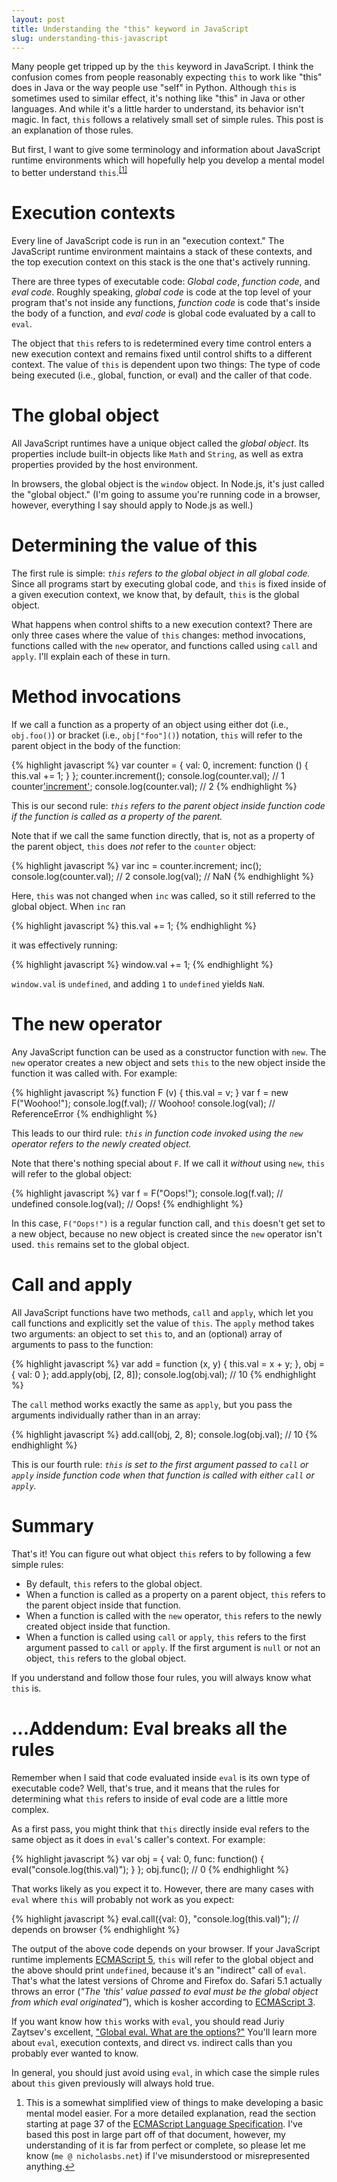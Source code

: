 ```yaml
---
layout: post
title: Understanding the "this" keyword in JavaScript
slug: understanding-this-javascript
---
```


Many people get tripped up by the `this` keyword in JavaScript. I think the
confusion comes from people reasonably expecting `this` to work like "this"
does in Java or the way people use "self" in Python. Although `this` is
sometimes used to similar effect, it's nothing like "this" in Java or other
languages. And while it's a little harder to understand, its behavior isn't
magic. In fact, `this` follows a relatively small set of simple rules. This
post is an explanation of those rules.

But first, I want to give some terminology and information about JavaScript
runtime environments which will hopefully help you develop a mental model to
better understand `this`.<sup><a href="#mightbewrong">[1]</a></sup><a
name="mightbewronglink"></a>

Execution contexts
==================

Every line of JavaScript code is run in an "execution context." The JavaScript
runtime environment maintains a stack of these contexts, and the top execution
context on this stack is the one that's actively running.

There are three types of executable code: _Global code_, _function code_, and
_eval code_. Roughly speaking, *global code* is code at the top level of your
program that's not inside any functions, *function code* is code that's inside
the body of a function, and *eval code* is global code evaluated by a call to
`eval`.

The object that `this` refers to is redetermined every time control enters
a new execution context and remains fixed until control shifts to a different
context. The value of `this` is dependent upon two things: The type of code
being executed (i.e., global, function, or eval) and the caller of that code.

The global object
=================

All JavaScript runtimes have a unique object called the _global object_. Its
properties include built-in objects like `Math` and `String`, as well as extra
properties provided by the host environment.

In browsers, the global object is the `window` object. In Node.js, it's just
called the "global object." (I'm going to assume you're running code in
a browser, however, everything I say should apply to Node.js as well.)

Determining the value of this
=============================

The first rule is simple: _`this` refers to the global object in all global
code._ Since all programs start by executing global code, and `this` is fixed
inside of a given execution context, we know that, by default, `this` is the
global object.

What happens when control shifts to a new execution context? There are only
three cases where the value of `this` changes: method invocations, functions
called with the `new` operator, and functions called using `call` and `apply`.
I'll explain each of these in turn.


Method invocations
==================

If we call a function as a property of an object using either dot (i.e.,
`obj.foo()`) or bracket (i.e., `obj["foo"]()`) notation, `this` will refer to
the parent object in the body of the function:

{% highlight javascript %}
var counter = {
  val: 0,
  increment: function () {
    this.val += 1;
  }
};
counter.increment();
console.log(counter.val); // 1
counter['increment']();
console.log(counter.val); // 2
{% endhighlight %}

This is our second rule: *`this` refers to the parent object inside function
code if the function is called as a property of the parent.*

Note that if we call the same function directly, that is, not as a property of
the parent object, `this` does *not* refer to the `counter` object:

{% highlight javascript %}
var inc = counter.increment;
inc();
console.log(counter.val); // 2
console.log(val); // NaN 
{% endhighlight %}

Here, `this` was not changed when `inc` was called, so it still referred to the
global object. When `inc` ran 

{% highlight javascript %}
this.val += 1;
{% endhighlight %}

it was effectively running:

{% highlight javascript %}
window.val += 1;
{% endhighlight %}

`window.val` is `undefined`, and adding `1` to `undefined` yields `NaN`.

The new operator
==================

Any JavaScript function can be used as a constructor function with `new`. The
`new` operator creates a new object and sets `this` to the new object inside
the function it was called with. For example:

{% highlight javascript %}
function F (v) {
  this.val = v;
}
var f = new F("Woohoo!");
console.log(f.val); // Woohoo!
console.log(val); // ReferenceError
{% endhighlight %}

This leads to our third rule: *`this` in function code invoked using the `new`
operator refers to the newly created object.*

Note that there's nothing special about `F`. If we call it _without_ using `new`,
`this` will refer to the global object:

{% highlight javascript %}
var f = F("Oops!");
console.log(f.val); // undefined
console.log(val); // Oops!
{% endhighlight %}

In this case, `F("Oops!")` is a regular function call, and `this` doesn't
get set to a new object, because no new object is created since the `new`
operator isn't used. `this` remains set to the global object.

Call and apply
==============

All JavaScript functions have two methods, `call` and `apply`, which let you
call functions and explicitly set the value of `this`. The `apply` method takes
two arguments: an object to set `this` to, and an (optional) array of arguments
to pass to the function:

{% highlight javascript %}
var add = function (x, y) {
      this.val = x + y;
    },
    obj = {
      val: 0
    };
add.apply(obj, [2, 8]);
console.log(obj.val); // 10
{% endhighlight %}

The `call` method works exactly the same as `apply`, but you pass the arguments
individually rather than in an array:

{% highlight javascript %}
add.call(obj, 2, 8);
console.log(obj.val); // 10
{% endhighlight %}

This is our fourth rule: *`this` is set to the first argument passed to `call`
or `apply` inside function code when that function is called with either `call`
or `apply`.*

Summary
========

That's it! You can figure out what object `this` refers to by following a few simple rules:
     
 - By default, `this` refers to the global object.
 - When a function is called as a property on a parent object, `this` refers to
   the parent object inside that function.
 - When a function is called with the `new` operator, `this` refers to the
   newly created object inside that function.
 - When a function is called using `call` or `apply`, `this` refers to the
   first argument passed to `call` or `apply`. If the first argument is `null`
   or not an object, `this` refers to the global object.

If you understand and follow those four rules, you will always know what `this` is.

...Addendum: Eval breaks all the rules
======================================

Remember when I said that code evaluated inside `eval` is its own type of
executable code? Well, that's true, and it means that the rules for determining
what `this` refers to inside of eval code are a little more complex.

As a first pass, you might think that `this` directly inside eval refers to the
same object as it does in `eval`'s caller's context. For example:

{% highlight javascript %}
var obj = {
  val: 0,
  func: function() { 
    eval("console.log(this.val)");
  }
};
obj.func(); // 0
{% endhighlight %}

That works likely as you expect it to. However, there are many cases with
`eval` where `this` will probably not work as you expect:

{% highlight javascript %}
eval.call({val: 0}, "console.log(this.val)"); // depends on browser
{% endhighlight %}

The output of the above code depends on your browser. If your JavaScript
runtime implements [ECMAScript
5](http://www.ecma-international.org/publications/standards/Ecma-262.htm),
`this` will refer to the global object and the above should print `undefined`,
because it's an "indirect" call of `eval`. That's what the latest versions of
Chrome and Firefox do. Safari 5.1 actually throws an error (_"The 'this' value
passed to eval must be the global object from which eval originated"_), which
is kosher according to [ECMAScript
3](http://www.ecma-international.org/publications/files/ECMA-ST-ARCH/ECMA-262,%203rd%20edition,%20December%201999.pdf). 

If you want know how `this` works with `eval`, you should read Juriy Zaytsev's
excellent, ["Global eval. What are the
options?"](http://perfectionkills.com/global-eval-what-are-the-options) You'll
learn more about `eval`, execution contexts, and direct vs. indirect calls than
you probably ever wanted to know.

In general, you should just avoid using `eval`, in which case the
simple rules about `this` given previously will always hold true.

<ol class="footnote">
<li>
  <p><a name="mightbewrong"></a>This is a somewhat simplified view of things to make developing a basic mental model easier. For a more detailed explanation, read the section starting at page 37 of the <a href="http://www.ecma-international.org/publications/files/ECMA-ST-ARCH/ECMA-262,%203rd%20edition,%20December%201999.pdf">ECMAScript Language Specification</a>. I've based this post in large part off of that document, however, my understanding of it is far from perfect or complete, so please let me know (<code>me &#64; nicholasbs.net</code>) if I've misunderstood or misrepresented anything.<a href="#mightbewronglink">↩</a></p>
</li>
</ol>
